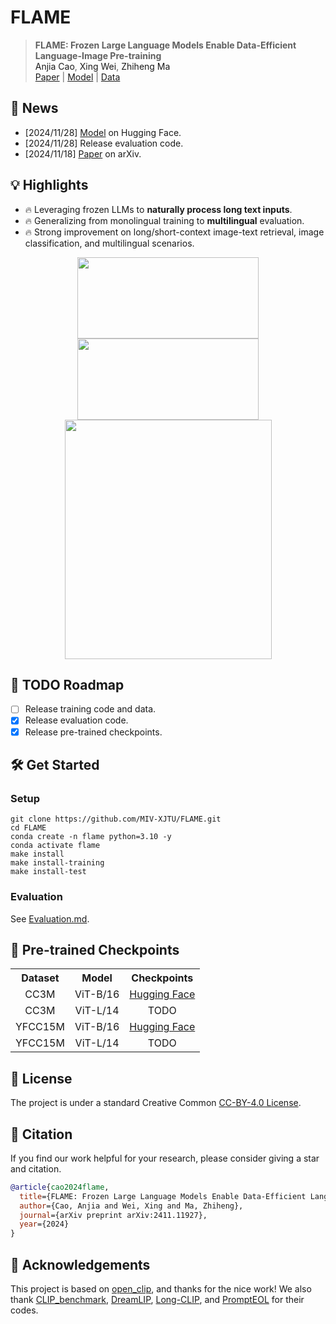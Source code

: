 # FLAME


> **FLAME: Frozen Large Language Models Enable Data-Efficient Language-Image Pre-training** <br>
<a>Anjia Cao</a>,</span> <a>Xing Wei</a>,</span> <a>Zhiheng Ma</a><br>
[Paper](https://arxiv.org/abs/2411.11927) | [Model](https://huggingface.co/caj/FLAME-ViT-B-16) | [Data]()


## 📰 News
- [2024/11/28] [Model](https://huggingface.co/caj/FLAME-ViT-B-16) on Hugging Face.
- [2024/11/28] Release evaluation code.
- [2024/11/18] [Paper](https://arxiv.org/abs/2411.11927) on arXiv.

## 💡 Highlights
- 🔥 Leveraging frozen LLMs to **naturally process long text inputs**.
- 🔥 Generalizing from monolingual training to **multilingual** evaluation.
- 🔥 Strong improvement on long/short-context image-text retrieval, image classification, and multilingual scenarios.

<img src="figures\long_context_1.png" style="vertical-align: -10px; display: block; margin-left: auto; margin-right: auto;" height="130px" width="290px">
<img src="figures\long_context_2.png" style="vertical-align: -10px; display: block; margin-left: auto; margin-right: auto;" height="130px" width="290px">
<img src="figures\multilingual_t2i_radar.png" style="vertical-align: -10px; display: block; margin-left: auto; margin-right: auto;" height="383px" width="331px">

## 📅 TODO Roadmap

- [ ] Release training code and data.
- [x] Release evaluation code.
- [x] Release pre-trained checkpoints.

## 🛠️ Get Started
### Setup
```
git clone https://github.com/MIV-XJTU/FLAME.git
cd FLAME
conda create -n flame python=3.10 -y
conda activate flame
make install
make install-training
make install-test
```

### Evaluation
See [Evaluation.md](./Evaluation.md).

## 🔐 Pre-trained Checkpoints
<table><tbody>
<!-- START TABLE -->
<!-- TABLE HEADER -->
<th valign="center">Dataset</th>
<th valign="center">Model</th>
<th valign="center">Checkpoints</th>

<!-- TABLE BODY -->
<tr>
<td align="center">CC3M</td>
<td align="center">ViT-B/16</td>
<td align="center"><a href="https://huggingface.co/caj/FLAME-ViT-B-16/blob/main/FLAME-CC3M-ViT-B-16.pt">Hugging Face</a></td>
</tr>
<tr>
<td align="center">CC3M</td>
<td align="center">ViT-L/14</td>
<td align="center">TODO</td>
</tr>
<tr>
<td align="center">YFCC15M</td>
<td align="center">ViT-B/16</td>
<td align="center"><a href="https://huggingface.co/caj/FLAME-ViT-B-16/blob/main/FLAME-YFCC15M-ViT-B-16.pt">Hugging Face</a></td>
</tr>
<tr>
<td align="center">YFCC15M</td>
<td align="center">ViT-L/14</td>
<td align="center">TODO</td>
</tr>
</tbody></table>

## 🛂 License

The project is under a standard Creative Common [CC-BY-4.0 License](./LICENSE).

## 📖 Citation
If you find our work helpful for your research, please consider giving a star and citation.
```bibtex
@article{cao2024flame,
  title={FLAME: Frozen Large Language Models Enable Data-Efficient Language-Image Pre-training},
  author={Cao, Anjia and Wei, Xing and Ma, Zhiheng},
  journal={arXiv preprint arXiv:2411.11927},
  year={2024}
}
```

## 🫡 Acknowledgements
This project is based on [open_clip](https://github.com/mlfoundations/open_clip), and thanks for the nice work! 
We also thank [CLIP_benchmark](https://github.com/LAION-AI/CLIP_benchmark), [DreamLIP](https://github.com/zyf0619sjtu/DreamLIP), [Long-CLIP](https://github.com/beichenzbc/Long-CLIP), and [PromptEOL](https://github.com/kongds/scaling_sentemb) for their codes.